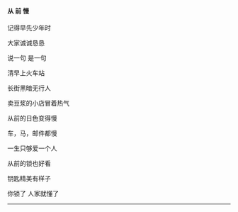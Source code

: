#### 从 前 慢

记得早先少年时

大家诚诚恳恳

说一句 是一句

清早上火车站

长街黑暗无行人

卖豆浆的小店冒着热气

从前的日色变得慢

车，马，邮件都慢

一生只够爱一个人

从前的锁也好看

钥匙精美有样子

你锁了 人家就懂了

-----------------------

